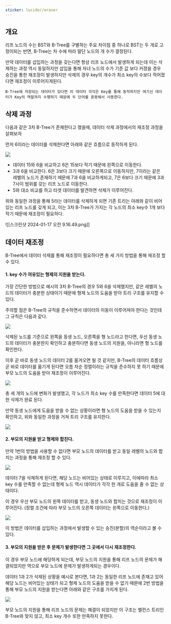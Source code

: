 ```yaml
---
sticker: lucide//eraser
---
```

## 개요

리프 노드의 수는 BST와 B-Tree를 구별하는 주요 차이점 중 하나로 BST는 두 개로 고정이되는 반면, B-Tree는 차 수에 따라 말단 노드의 개 수가 결정된다. 

만약 데이터를 삽입하는 과정을 갖는다면 항상 리프 노드에서 발생하게 되는데 이는 삭제하는 과정 역시 동일하지만 삽입을 통해 자녀 노드의 수가 기준 값 보다 커졌을 경우 승진을 통한 재조정이 발생하지만 삭제의 경우 key의 개수가 최소 key의 수보다 적어졌다면  재조정이 이루어지게된다.

```
B-Tree에 저장되는 데이터가 있다면 이 데이터 각각은 Key를 통해 동작하지만 여기선 데이터가 Key의 역할까지 수행하기 때문에 두 단어를 혼용해서 사용한다.
```

## 삭제 과정

다음과 같은 3차 B-Tree가 존재한다고 했을때, 데이터 삭제 과정에서의 재조정 과정을 살펴보자

먼저 6이라는 데이터를 삭제한다면 아래와 같은 흐름으로 동작하게 된다.

![](https://i.imgur.com/IE2cfN8.png)

- 데이터 15와 6을 비교하고 6은 15보다 작기 때문에 왼쪽으로 이동한다.
- 3과 6을 비교한다. 6은 3보다 크기 때문에 오른쪽으로 이동하지만, 7이라는 같은 레벨의 노드가 존재하기 때문에 7과 6을 비교하게되고, 7은 6보다 크기 때문에 3과 7사이 범위를 갖는 리프 노드로 이동한다.
- 5와 대소 비교를 하고 타겟 데이터를 발견하면 삭제가 이루어진다.

위와 동일한 과정을 통해 5라는 데이터를 삭제하게 되면 기존 트리는 아래와 같이 비어있는 리프 노드를 갖게 되고, 이는 3차 B-Tree가 가지는 각 노드의 최소 key수 1개 보다 작기 때문에 재조정이 필요하다.

![[스크린샷 2024-01-17 오전 9.16.49.png]]

## 데이터 재조정

B-Tree에서 데이터 삭제를 통해 재조정이 필요하다면 총 세 가지 방법을 통해 재조정 할 수 있다.

#### 1. key 수가 여유있는 형제의 지원을 받는다.

가장 간단한 방법으로 예시의 3차 B-Tree의 경우 5와 6을 삭제했지만, 같은 레벨의 노드의 데이터가 충분한 상태이기 때문에 형제 노드의 도움을 받아 트리 구조를 유지할 수 있다.

주의할 점은 B-Tree의 규칙을 준수하면서 데이터의 이동이 이루어져야 한다는 것인데 그 규칙은 다음과 같다.

![](https://i.imgur.com/rgSECoY.png)

삭제된 노드를 기준으로 왼쪽을 동생 노드, 오른쪽을 형 노드라고 한다면, 우선 동생 노드의 데이터가 충분한지 확인하고 충분하다면 동생 노드의 지원을, 아니라면 형 노드를 확인한다.

이후 곧 바로 동생 노드의 데이터 2를 옮겨오면 될 것 같지만, B-Tree의 데이터 흐름상 곧 바로 데이터를 옮기게 된다면 오름 차순 정렬이라는 규칙을 준수하지 못 하기 때문에 부모 노드의 도움을 받아 재조정이 이루어진다.

![](https://i.imgur.com/LjB5xqp.png)

총 세 개의 노드에 변화가 발생했고, 각 노드가 최소 key 수를 만족한다면 데이터 5에 대한 삭제가 완료 된다.

만약 동생 노드에게 도움을 받을 수 없는 상황이라면 형 노드의 도움을 받을 수 있는지 확인하고, 위와 동일한 과정을 거쳐 트리 구조를 유지한다.

![](https://i.imgur.com/Cd7thHh.png)

#### 2. 부모의 지원을 받고 형제와 합친다.

만약 1번의 방법을 사용할 수 없다면 부모 노드의 데이터를 받고 동일 레벨의 노드와 합치는 과정을 통해 재조정 할 수 있다.

![](https://i.imgur.com/chTyqWi.png)

데이터 7을 삭제하게 된다면, 해당 노드는 비어있는 상태로 이루지고, 이에따라 최소 key 수를 만족할 수 없는데 형제 노드 역시 데이터가 각각 한 개로 도움을 줄 수 없는 상태이다.

이 경우 우선 부모 노드의 왼쪽 데이터를 받고, 동생 노드와 합치는 것으로 재조정이 이루어진다.
(정렬 조건에 따라 부모 노드의 오른쪽 데이터는 왼쪽으로 이동한다.)

![](https://i.imgur.com/Re3Ad4Q.png)

이 방법은 데이터를 삽입하는 과정에서 발생할 수 있는 승진(분할)의 역순이라고 볼 수 있다.

#### 3. 부모의 지원을 받은 후 문제가 발생한다면 그 곳에서 다시 재조정한다.

이 경우 부모 노드에 해당하게 되는데, 부모 노드의 지원을 통해 리프 노드의 문제가 해결되었지만 역으로 부모 노드에 문제가 발생하게되는 경우이다. 

데이터 1과 2가 삭제된 상황을 예시로 본다면, 1과 2는 동일한 리프 노드에 존재고 있어 해당 노드는 비어있는 상태가 되고 형제 노드의 도움을 받을 수 없기 때문에 2번 방법을 통해 부모 노드의 지원을 받는다면 아래와 같은 구조를 가지게 된다.

![](https://i.imgur.com/phd6USV.png)

부모 노드의 지원을 통해 리프 노드의 문제는 해결이 되었지만 이 구조는 밸런스 트리인 B-Tree와 맞지 않고, 최소 key 개수 또한 만족하지 못한다.

